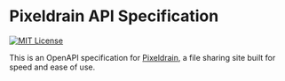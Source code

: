 # Pixeldrain API Specification
[![MIT License](https://img.shields.io/badge/license-MIT-blue.svg?style=flat)](LICENSE)

This is an OpenAPI specification for [Pixeldrain](https://sia.pixeldrain.com/),
a file sharing site built for speed and ease of use.
 
